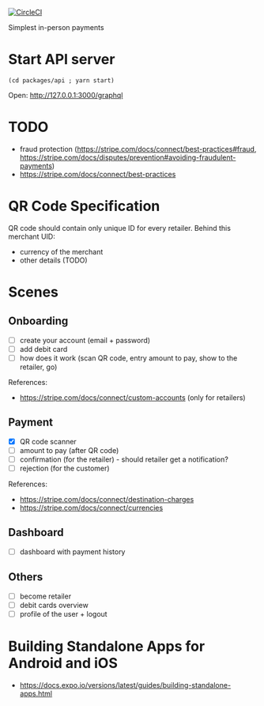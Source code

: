 [![CircleCI](https://circleci.com/gh/adeira/mobile-quick-payments/tree/master.svg?style=svg)](https://circleci.com/gh/adeira/mobile-quick-payments/tree/master)

Simplest in-person payments

# Start API server

```
(cd packages/api ; yarn start)
```

Open: http://127.0.0.1:3000/graphql

# TODO

- fraud protection (https://stripe.com/docs/connect/best-practices#fraud, https://stripe.com/docs/disputes/prevention#avoiding-fraudulent-payments)
- https://stripe.com/docs/connect/best-practices

# QR Code Specification

QR code should contain only unique ID for every retailer. Behind this merchant UID:

- currency of the merchant
- other details (TODO)

# Scenes

## Onboarding

- [ ] create your account (email + password)
- [ ] add debit card
- [ ] how does it work (scan QR code, entry amount to pay, show to the retailer, go)

References:

- https://stripe.com/docs/connect/custom-accounts (only for retailers)

## Payment

- [x] QR code scanner
- [ ] amount to pay (after QR code)
- [ ] confirmation (for the retailer) - should retailer get a notification?
- [ ] rejection (for the customer)

References:

- https://stripe.com/docs/connect/destination-charges
- https://stripe.com/docs/connect/currencies

## Dashboard

- [ ] dashboard with payment history

## Others

- [ ] become retailer
- [ ] debit cards overview
- [ ] profile of the user + logout

# Building Standalone Apps for Android and iOS

- https://docs.expo.io/versions/latest/guides/building-standalone-apps.html
